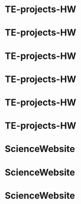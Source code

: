 # TE-projects-HW
# TE-projects-HW
# TE-projects-HW
# TE-projects-HW
# TE-projects-HW
# TE-projects-HW
# ScienceWebsite
# ScienceWebsite
# ScienceWebsite
